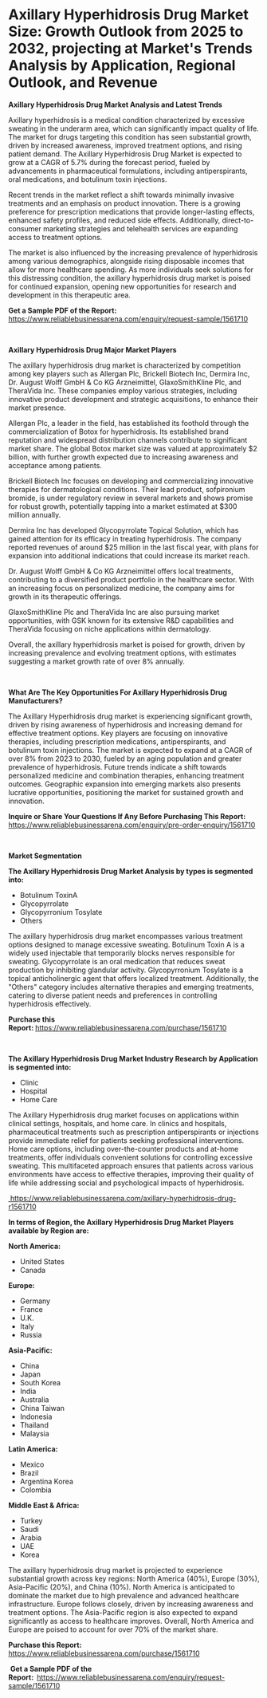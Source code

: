 <p><h1>Axillary Hyperhidrosis Drug Market Size: Growth Outlook from 2025 to 2032, projecting at Market's Trends Analysis by Application, Regional Outlook, and Revenue</h1></p><p><strong>Axillary Hyperhidrosis Drug Market Analysis and Latest Trends</strong></p>
<p><p>Axillary hyperhidrosis is a medical condition characterized by excessive sweating in the underarm area, which can significantly impact quality of life. The market for drugs targeting this condition has seen substantial growth, driven by increased awareness, improved treatment options, and rising patient demand. The Axillary Hyperhidrosis Drug Market is expected to grow at a CAGR of 5.7% during the forecast period, fueled by advancements in pharmaceutical formulations, including antiperspirants, oral medications, and botulinum toxin injections.</p><p>Recent trends in the market reflect a shift towards minimally invasive treatments and an emphasis on product innovation. There is a growing preference for prescription medications that provide longer-lasting effects, enhanced safety profiles, and reduced side effects. Additionally, direct-to-consumer marketing strategies and telehealth services are expanding access to treatment options.</p><p>The market is also influenced by the increasing prevalence of hyperhidrosis among various demographics, alongside rising disposable incomes that allow for more healthcare spending. As more individuals seek solutions for this distressing condition, the axillary hyperhidrosis drug market is poised for continued expansion, opening new opportunities for research and development in this therapeutic area.</p></p>
<p><strong>Get a Sample PDF of the Report:&nbsp;</strong> <a href="https://www.reliablebusinessarena.com/enquiry/request-sample/1561710?utm_campaign=2673&utm_medium=2&utm_source=Github&utm_content=ia&utm_term=19042025&utm_id=axillary-hyperhidrosis-drug">https://www.reliablebusinessarena.com/enquiry/request-sample/1561710</a></p>
<p>&nbsp;</p>
<p><strong>Axillary Hyperhidrosis Drug Major Market Players</strong></p>
<p><p>The axillary hyperhidrosis drug market is characterized by competition among key players such as Allergan Plc, Brickell Biotech Inc, Dermira Inc, Dr. August Wolff GmbH & Co KG Arzneimittel, GlaxoSmithKline Plc, and TheraVida Inc. These companies employ various strategies, including innovative product development and strategic acquisitions, to enhance their market presence.</p><p>Allergan Plc, a leader in the field, has established its foothold through the commercialization of Botox for hyperhidrosis. Its established brand reputation and widespread distribution channels contribute to significant market share. The global Botox market size was valued at approximately $2 billion, with further growth expected due to increasing awareness and acceptance among patients.</p><p>Brickell Biotech Inc focuses on developing and commercializing innovative therapies for dermatological conditions. Their lead product, sofpironium bromide, is under regulatory review in several markets and shows promise for robust growth, potentially tapping into a market estimated at $300 million annually.</p><p>Dermira Inc has developed Glycopyrrolate Topical Solution, which has gained attention for its efficacy in treating hyperhidrosis. The company reported revenues of around $25 million in the last fiscal year, with plans for expansion into additional indications that could increase its market reach.</p><p>Dr. August Wolff GmbH & Co KG Arzneimittel offers local treatments, contributing to a diversified product portfolio in the healthcare sector. With an increasing focus on personalized medicine, the company aims for growth in its therapeutic offerings.</p><p>GlaxoSmithKline Plc and TheraVida Inc are also pursuing market opportunities, with GSK known for its extensive R&D capabilities and TheraVida focusing on niche applications within dermatology.</p><p>Overall, the axillary hyperhidrosis market is poised for growth, driven by increasing prevalence and evolving treatment options, with estimates suggesting a market growth rate of over 8% annually.</p></p>
<p>&nbsp;</p>
<p><strong>What Are The Key Opportunities For Axillary Hyperhidrosis Drug Manufacturers?</strong></p>
<p><p>The Axillary Hyperhidrosis drug market is experiencing significant growth, driven by rising awareness of hyperhidrosis and increasing demand for effective treatment options. Key players are focusing on innovative therapies, including prescription medications, antiperspirants, and botulinum toxin injections. The market is expected to expand at a CAGR of over 8% from 2023 to 2030, fueled by an aging population and greater prevalence of hyperhidrosis. Future trends indicate a shift towards personalized medicine and combination therapies, enhancing treatment outcomes. Geographic expansion into emerging markets also presents lucrative opportunities, positioning the market for sustained growth and innovation.</p></p>
<p><strong>Inquire or Share Your Questions If Any Before Purchasing This Report:</strong> <a href="https://www.reliablebusinessarena.com/enquiry/pre-order-enquiry/1561710?utm_campaign=2673&utm_medium=2&utm_source=Github&utm_content=ia&utm_term=19042025&utm_id=axillary-hyperhidrosis-drug">https://www.reliablebusinessarena.com/enquiry/pre-order-enquiry/1561710</a></p>
<p>&nbsp;</p>
<p><strong>Market Segmentation</strong></p>
<p><strong>The Axillary Hyperhidrosis Drug Market Analysis by types is segmented into:</strong></p>
<p><ul><li>Botulinum ToxinA</li><li>Glycopyrrolate</li><li>Glycopyrronium Tosylate</li><li>Others</li></ul></p>
<p><p>The axillary hyperhidrosis drug market encompasses various treatment options designed to manage excessive sweating. Botulinum Toxin A is a widely used injectable that temporarily blocks nerves responsible for sweating. Glycopyrrolate is an oral medication that reduces sweat production by inhibiting glandular activity. Glycopyrronium Tosylate is a topical anticholinergic agent that offers localized treatment. Additionally, the "Others" category includes alternative therapies and emerging treatments, catering to diverse patient needs and preferences in controlling hyperhidrosis effectively.</p></p>
<p><strong>Purchase this Report:&nbsp;</strong><a href="https://www.reliablebusinessarena.com/purchase/1561710?utm_campaign=2673&utm_medium=2&utm_source=Github&utm_content=ia&utm_term=19042025&utm_id=axillary-hyperhidrosis-drug">https://www.reliablebusinessarena.com/purchase/1561710</a></p>
<p>&nbsp;</p>
<p><strong>The Axillary Hyperhidrosis Drug Market Industry Research by Application is segmented into:</strong></p>
<p><ul><li>Clinic</li><li>Hospital</li><li>Home Care</li></ul></p>
<p><p>The Axillary Hyperhidrosis drug market focuses on applications within clinical settings, hospitals, and home care. In clinics and hospitals, pharmaceutical treatments such as prescription antiperspirants or injections provide immediate relief for patients seeking professional interventions. Home care options, including over-the-counter products and at-home treatments, offer individuals convenient solutions for controlling excessive sweating. This multifaceted approach ensures that patients across various environments have access to effective therapies, improving their quality of life while addressing social and psychological impacts of hyperhidrosis.</p></p>
<p><a href="https://www.reliablebusinessarena.com/axillary-hyperhidrosis-drug-r1561710?utm_campaign=2673&utm_medium=2&utm_source=Github&utm_content=ia&utm_term=19042025&utm_id=axillary-hyperhidrosis-drug">&nbsp;https://www.reliablebusinessarena.com/axillary-hyperhidrosis-drug-r1561710</a></p>
<p><strong>In terms of Region, the Axillary Hyperhidrosis Drug Market Players available by Region are:</strong></p>
<p>
    <p> <strong> North America: </strong>
        <ul>
            <li>United States</li>
            <li>Canada</li>
        </ul>
        </p> 
    <p> <strong> Europe: </strong>
        <ul>
            <li>Germany</li>
            <li>France</li>
            <li>U.K.</li>
            <li>Italy</li>
            <li>Russia</li>
        </ul>
        </p> 
    <p> <strong> Asia-Pacific: </strong>
        <ul>
            <li>China</li>
            <li>Japan</li>
            <li>South Korea</li>
            <li>India</li>
            <li>Australia</li>
            <li>China Taiwan</li>
            <li>Indonesia</li>
            <li>Thailand</li>
            <li>Malaysia</li>
        </ul>
        </p> 
    <p> <strong> Latin America: </strong>
        <ul>
            <li>Mexico</li>
            <li>Brazil</li>
            <li>Argentina Korea</li>
            <li>Colombia</li>
        </ul>
        </p> 
    <p> <strong> Middle East & Africa: </strong>
        <ul>
            <li>Turkey</li>
            <li>Saudi</li>
            <li>Arabia</li>
            <li>UAE</li>
            <li>Korea</li>
        </ul>
    </p>
    </p>
<p><p>The axillary hyperhidrosis drug market is projected to experience substantial growth across key regions: North America (40%), Europe (30%), Asia-Pacific (20%), and China (10%). North America is anticipated to dominate the market due to high prevalence and advanced healthcare infrastructure. Europe follows closely, driven by increasing awareness and treatment options. The Asia-Pacific region is also expected to expand significantly as access to healthcare improves. Overall, North America and Europe are poised to account for over 70% of the market share.</p></p>
<p><strong>Purchase this Report: </strong><a href="https://www.reliablebusinessarena.com/purchase/1561710?utm_campaign=2673&utm_medium=2&utm_source=Github&utm_content=ia&utm_term=19042025&utm_id=axillary-hyperhidrosis-drug">https://www.reliablebusinessarena.com/purchase/1561710</a></p>
<p>&nbsp;<strong>Get a Sample PDF of the Report:&nbsp;&nbsp;</strong><a href="https://www.reliablebusinessarena.com/enquiry/request-sample/1561710?utm_campaign=2673&utm_medium=2&utm_source=Github&utm_content=ia&utm_term=19042025&utm_id=axillary-hyperhidrosis-drug">https://www.reliablebusinessarena.com/enquiry/request-sample/1561710</a></p>
<p><strong></strong></p>
<p><p></p><p></p><p></p></p>